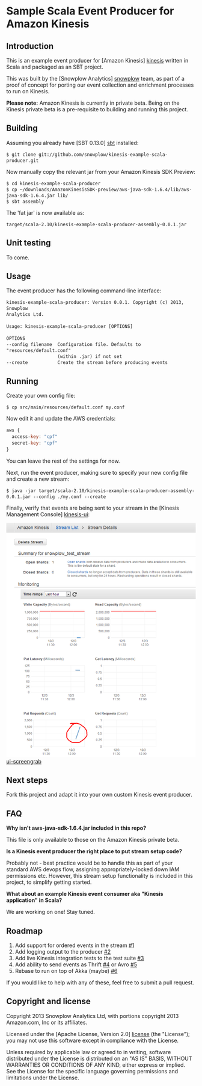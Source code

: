 # Sample Scala Event Producer for Amazon Kinesis

## Introduction

This is an example event producer for [Amazon Kinesis] [kinesis] written in Scala and packaged as an SBT project.

This was built by the [Snowplow Analytics] [snowplow] team, as part of a proof of concept for porting our event collection and enrichment processes to run on Kinesis.

**Please note:** Amazon Kinesis is currently in private beta. Being on the Kinesis private beta is a pre-requisite to building and running this project.

## Building

Assuming you already have [SBT 0.13.0] [sbt] installed:

    $ git clone git://github.com/snowplow/kinesis-example-scala-producer.git
    
Now manually copy the relevant jar from your Amazon Kinesis SDK Preview:

    $ cd kinesis-example-scala-producer
    $ cp ~/downloads/AmazonKinesisSDK-preview/aws-java-sdk-1.6.4/lib/aws-java-sdk-1.6.4.jar lib/
    $ sbt assembly

The 'fat jar' is now available as:

    target/scala-2.10/kinesis-example-scala-producer-assembly-0.0.1.jar

## Unit testing

To come.

## Usage

The event producer has the following command-line interface:

```
kinesis-example-scala-producer: Version 0.0.1. Copyright (c) 2013, Snowplow
Analytics Ltd.

Usage: kinesis-example-scala-producer [OPTIONS]

OPTIONS
--config filename  Configuration file. Defaults to "resources/default.conf"
                   (within .jar) if not set
--create           Create the stream before producing events
```

## Running

Create your own config file:

    $ cp src/main/resources/default.conf my.conf

Now edit it and update the AWS credentials:

```js
aws {
  access-key: "cpf"
  secret-key: "cpf"
}
```

You can leave the rest of the settings for now.

Next, run the event producer, making sure to specify your new config file and create a new stream:

    $ java -jar target/scala-2.10/kinesis-example-scala-producer-assembly-0.0.1.jar --config ./my.conf --create 

Finally, verify that events are being sent to your stream in the [Kinesis Management Console] [kinesis-ui]:

![ui-screengrab] [ui-screengrab]

## Next steps

Fork this project and adapt it into your own custom Kinesis event producer.

## FAQ

**Why isn't aws-java-sdk-1.6.4.jar included in this repo?**

This file is only available to those on the Amazon Kinesis private beta.

**Is a Kinesis event producer the right place to put stream setup code?**

Probably not - best practice would be to handle this as part of your standard AWS devops flow, assigning appropriately-locked down IAM permissions etc. However, this stream setup functionality is included in this project, to simplify getting started.

**What about an example Kinesis event consumer aka "Kinesis application" in Scala?**

We are working on one! Stay tuned.

## Roadmap

1. Add support for ordered events in the stream [#1](#1)
2. Add logging output to the producer [#2](#2)
3. Add live Kinesis integration tests to the test suite [#3](#3)
4. Add ability to send events as Thrift [#4](#4) or Avro [#5](#5)
5. Rebase to run on top of Akka (maybe) [#6](#6)

If you would like to help with any of these, feel free to submit a pull request.

## Copyright and license

Copyright 2013 Snowplow Analytics Ltd, with portions copyright
2013 Amazon.com, Inc or its affiliates.

Licensed under the [Apache License, Version 2.0] [license] (the "License");
you may not use this software except in compliance with the License.

Unless required by applicable law or agreed to in writing, software
distributed under the License is distributed on an "AS IS" BASIS,
WITHOUT WARRANTIES OR CONDITIONS OF ANY KIND, either express or implied.
See the License for the specific language governing permissions and
limitations under the License.

[kinesis]: http://aws.amazon.com/kinesis/
[snowplow]: http://snowplowanalytics.com
[sbt]: http://typesafe.artifactoryonline.com/typesafe/ivy-releases/org.scala-sbt/sbt-launch/0.13.0/sbt-launch.jar

[kinesis-ui]: https://console.aws.amazon.com/kinesis/?
[ui-screengrab]: misc/kinesis-stream-summary.png

[license]: http://www.apache.org/licenses/LICENSE-2.0
